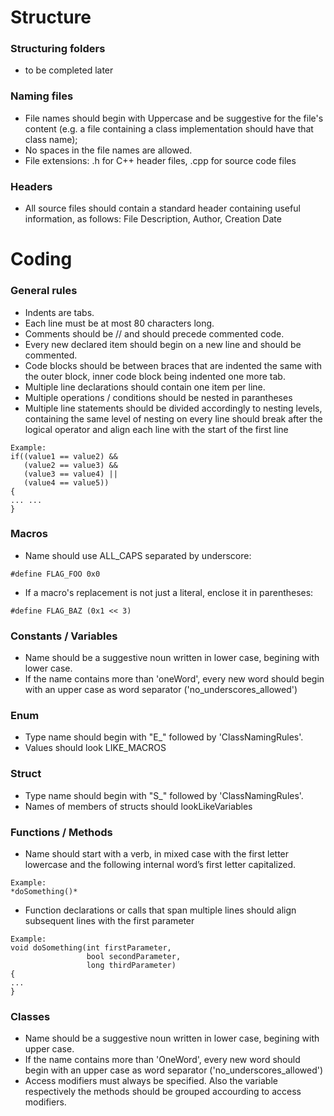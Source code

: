 
# Structure


### Structuring folders
- to be completed later

### Naming files
- File names should begin with Uppercase and be suggestive for the file's content
(e.g. a file containing a class implementation should have that class name);
- No spaces in the file names are allowed.
- File extensions: .h for C++ header files, .cpp for source code files
	
### Headers
- All source files should contain a standard header containing useful 
information, as follows: File Description, Author, Creation Date


# Coding


### General rules

- Indents are tabs.
- Each line must be at most 80 characters long.
- Comments should be // and should precede commented code.
- Every new declared item should begin on a new line and should be commented.
- Code blocks should be between braces that are indented the same with the 
outer block, inner code block being indented one more tab.
- Multiple line declarations should contain one item per line.
- Multiple operations / conditions should be nested in parantheses
- Multiple line statements should be divided accordingly to nesting levels,
containing the same level of nesting on every line should break after 
the logical operator and align each line with the start of the first line
```
Example:
if((value1 == value2) &&
   (value2 == value3) &&
   (value3 == value4) ||
   (value4 == value5))
{
...	...   
}
```	

### Macros

- Name should use ALL_CAPS separated by underscore:
```
#define FLAG_FOO 0x0
```
- If a macro's replacement is not just a literal, enclose it in parentheses:
```
#define FLAG_BAZ (0x1 << 3)
```

### Constants / Variables

- Name should be a suggestive noun written in lower case, begining with lower 
case.
- If the name contains more than 'oneWord', every new word should begin with an 
upper case as word separator ('no_underscores_allowed')

### Enum 

- Type name should begin with "E_" followed by 'ClassNamingRules'.
- Values should look LIKE_MACROS

### Struct

- Type name should begin with "S_" followed by 'ClassNamingRules'.
- Names of members of structs should lookLikeVariables


### Functions / Methods

- Name should start with a verb, in mixed case with the first letter lowercase 
and the following internal word’s first letter capitalized.

```
Example:
*doSomething()*
```

- Function declarations or calls that span multiple lines should align 
subsequent lines with the first parameter
```
Example:
void doSomething(int firstParameter,
				 bool secondParameter,
				 long thirdParameter)
{
...	
}
```


### Classes

- Name should be a suggestive noun written in lower case, begining with upper 
case.
- If the name contains more than 'OneWord', every new word should begin with an 
upper case as word separator ('no_underscores_allowed')
- Access modifiers must always be specified. Also the variable respectively 
the methods should be grouped accourding to access modifiers.



